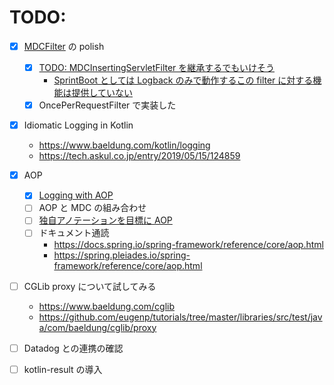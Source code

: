 # TODO:

- [x] [MDCFilter](src/main/kotlin/kiyotakeshi/com/example/playground/log/mdc/MDCFilter.kt) の polish
  - [x] [TODO: MDCInsertingServletFilter を継承するでもいけそう](https://logback.qos.ch/manual/mdc.html#mis)
    - [SprintBoot としては Logback のみで動作するこの filter に対する機能は提供していない](https://github.com/spring-projects/spring-boot/issues/7927#issuecomment-277008322)
  - [x] OncePerRequestFilter で実装した

- [x] Idiomatic Logging in Kotlin
  - https://www.baeldung.com/kotlin/logging
  - https://tech.askul.co.jp/entry/2019/05/15/124859

- [x] AOP
  - [x] [Logging with AOP](https://www.baeldung.com/spring-aspect-oriented-programming-logging) 
  - [ ] AOP と MDC の組み合わせ
  - [ ] [独自アノテーションを目標に AOP](https://tech.excite.co.jp/entry/2023/12/06/100456)
  - [ ] ドキュメント通読
    - https://docs.spring.io/spring-framework/reference/core/aop.html
    - https://spring.pleiades.io/spring-framework/reference/core/aop.html

- [ ] CGLib proxy について試してみる
  - https://www.baeldung.com/cglib
  - https://github.com/eugenp/tutorials/tree/master/libraries/src/test/java/com/baeldung/cglib/proxy


- [ ] Datadog との連携の確認

- [ ] kotlin-result の導入
